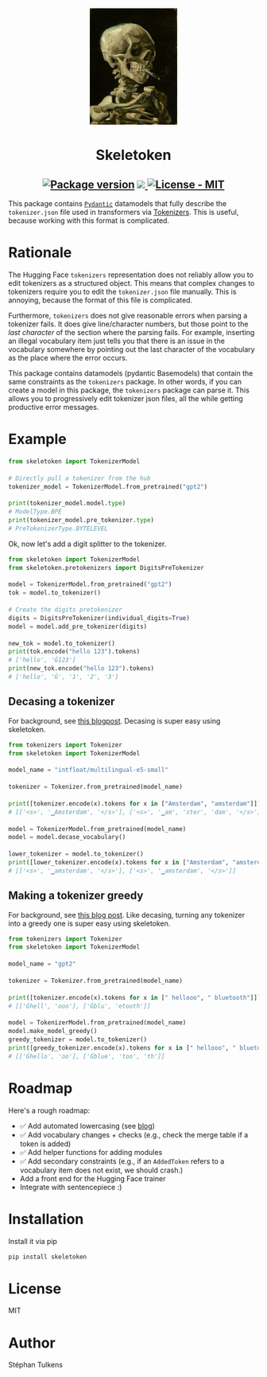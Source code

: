 
<h2 align="center">
  <img width="35%" alt="A skeleton smoking a cigarette." src="https://raw.githubusercontent.com/stephantul/skeletoken/main/assets/vgogh_skeleton.jpeg"><br/>
</h2>
<h1 align="center"> Skeletoken </h2>

<div align="center">
  <h2>
    <a href="https://pypi.org/project/skeletoken/"><img src="https://img.shields.io/pypi/v/skeletoken?color=f29bdb" alt="Package version"></a>
    <a href="https://codecov.io/gh/stephantul/skeletoken" >
      <img src="https://codecov.io/gh/stephantul/skeletoken/graph/badge.svg?token=DD8BK7OZHG"/>
    </a>
    <a href="https://github.com/stephantul/skeletoken/blob/main/LICENSE">
      <img src="https://img.shields.io/badge/license-MIT-green" alt="License - MIT">
    </a>
</div>

This package contains [`Pydantic`](https://docs.pydantic.dev/latest/) datamodels that fully describe the `tokenizer.json` file used in transformers via [Tokenizers](https://github.com/huggingface/tokenizers). This is useful, because working with this format is complicated.

# Rationale

The Hugging Face `tokenizers` representation does not reliably allow you to edit tokenizers as a structured object. This means that complex changes to tokenizers require you to edit the `tokenizer.json` file manually. This is annoying, because the format of this file is complicated.

Furthermore, `tokenizers` does not give reasonable errors when parsing a tokenizer fails. It does give line/character numbers, but those point to the _last character_ of the section where the parsing fails. For example, inserting an illegal vocabulary item just tells you that there is an issue in the vocabulary somewhere by pointing out the last character of the vocabulary as the place where the error occurs.

This package contains datamodels (pydantic Basemodels) that contain the same constraints as the `tokenizers` package. In other words, if you can create a model in this package, the `tokenizers` package can parse it. This allows you to progressively edit tokenizer json files, all the while getting productive error messages.

# Example

```python
from skeletoken import TokenizerModel

# Directly pull a tokenizer from the hub
tokenizer_model = TokenizerModel.from_pretrained("gpt2")

print(tokenizer_model.model.type)
# ModelType.BPE
print(tokenizer_model.pre_tokenizer.type)
# PreTokenizerType.BYTELEVEL
```

Ok, now let's add a digit splitter to the tokenizer.

```python
from skeletoken import TokenizerModel
from skeletoken.pretokenizers import DigitsPreTokenizer

model = TokenizerModel.from_pretrained("gpt2")
tok = model.to_tokenizer()

# Create the digits pretokenizer
digits = DigitsPreTokenizer(individual_digits=True)
model = model.add_pre_tokenizer(digits)

new_tok = model.to_tokenizer()
print(tok.encode("hello 123").tokens)
# ['hello', 'Ġ123']
print(new_tok.encode("hello 123").tokens)
# ['hello', 'Ġ', '1', '2', '3']
```

## Decasing a tokenizer

For background, see [this blogpost](https://stephantul.github.io/blog/uncasing/). Decasing is super easy using skeletoken.

```python
from tokenizers import Tokenizer
from skeletoken import TokenizerModel

model_name = "intfloat/multilingual-e5-small"

tokenizer = Tokenizer.from_pretrained(model_name)

print([tokenizer.encode(x).tokens for x in ["Amsterdam", "amsterdam"]])
# [['<s>', '▁Amsterdam', '</s>'], ['<s>', '▁am', 'ster', 'dam', '</s>']]

model = TokenizerModel.from_pretrained(model_name)
model = model.decase_vocabulary()

lower_tokenizer = model.to_tokenizer()
print([lower_tokenizer.encode(x).tokens for x in ["Amsterdam", "amsterdam"]])
# [['<s>', '▁amsterdam', '</s>'], ['<s>', '▁amsterdam', '</s>']]

```

## Making a tokenizer greedy

For background, see [this blog post](https://stephantul.github.io/blog/greedy/). Like decasing, turning any tokenizer into a greedy one is super easy using skeletoken.

```python
from tokenizers import Tokenizer
from skeletoken import TokenizerModel

model_name = "gpt2"

tokenizer = Tokenizer.from_pretrained(model_name)

print([tokenizer.encode(x).tokens for x in [" hellooo", " bluetooth"]])
# [['Ġhell', 'ooo'], ['Ġblu', 'etooth']]

model = TokenizerModel.from_pretrained(model_name)
model.make_model_greedy()
greedy_tokenizer = model.to_tokenizer()
print([greedy_tokenizer.encode(x).tokens for x in [" hellooo", " bluetooth"]])
# [['Ġhello', 'oo'], ['Ġblue', 'too', 'th']]

```

# Roadmap

Here's a rough roadmap:

* ✅ Add automated lowercasing (see [blog](https://stephantul.github.io/tokenization/casing/2025/08/01/uncasing/))
* ✅ Add vocabulary changes + checks (e.g., check the merge table if a token is added)
* ✅ Add helper functions for adding modules
* ✅ Add secondary constraints (e.g., if an `AddedToken` refers to a vocabulary item does not exist, we should crash.)
* Add a front end for the Hugging Face trainer
* Integrate with sentencepiece :)

# Installation

Install it via pip

```bash
pip install skeletoken
```

# License

MIT

# Author

Stéphan Tulkens
